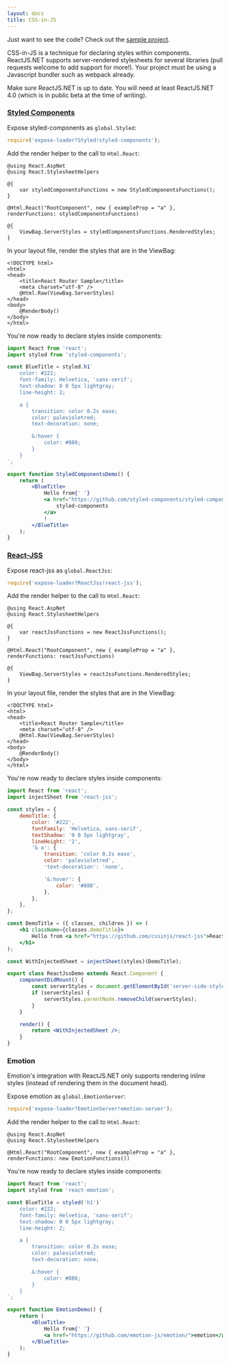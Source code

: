 ```yaml
---
layout: docs
title: CSS-in-JS
---
```


Just want to see the code? Check out the [sample project](https://github.com/reactjs/React.NET/tree/master/src/React.Sample.Webpack.CoreMvc).

CSS-in-JS is a technique for declaring styles within components. ReactJS.NET supports server-rendered stylesheets for several libraries (pull requests welcome to add support for more!). Your project must be using a Javascript bundler such as webpack already.

Make sure ReactJS.NET is up to date. You will need at least ReactJS.NET 4.0 (which is in public beta at the time of writing).

### [Styled Components](https://github.com/styled-components/styled-components)

Expose styled-components as `global.Styled`:

```js
require('expose-loader?Styled!styled-components');
```

Add the render helper to the call to `Html.React`:

```
@using React.AspNet
@using React.StylesheetHelpers

@{
	var styledComponentsFunctions = new StyledComponentsFunctions();
}

@Html.React("RootComponent", new { exampleProp = "a" }, renderFunctions: styledComponentsFunctions)

@{
	ViewBag.ServerStyles = styledComponentsFunctions.RenderedStyles;
}
```

In your layout file, render the styles that are in the ViewBag:

```
<!DOCTYPE html>
<html>
<head>
	<title>React Router Sample</title>
	<meta charset="utf-8" />
	@Html.Raw(ViewBag.ServerStyles)
</head>
<body>
	@RenderBody()
</body>
</html>
```

You're now ready to declare styles inside components:

```jsx
import React from 'react';
import styled from 'styled-components';

const BlueTitle = styled.h1`
	color: #222;
	font-family: Helvetica, 'sans-serif';
	text-shadow: 0 0 5px lightgray;
	line-height: 2;

	a {
		transition: color 0.2s ease;
		color: palevioletred;
		text-decoration: none;

		&:hover {
			color: #888;
		}
	}
`;

export function StyledComponentsDemo() {
	return (
		<BlueTitle>
			Hello from{' '}
			<a href="https://github.com/styled-components/styled-components">
				styled-components
			</a>
			!
		</BlueTitle>
	);
}
```

### [React-JSS](https://github.com/cssinjs/react-jss)

Expose react-jss as `global.ReactJss`:

```js
require('expose-loader?ReactJss!react-jss');
```

Add the render helper to the call to `Html.React`:

```
@using React.AspNet
@using React.StylesheetHelpers

@{
	var reactJssFunctions = new ReactJssFunctions();
}

@Html.React("RootComponent", new { exampleProp = "a" }, renderFunctions: reactJssFunctions)

@{
	ViewBag.ServerStyles = reactJssFunctions.RenderedStyles;
}
```

In your layout file, render the styles that are in the ViewBag:

```
<!DOCTYPE html>
<html>
<head>
	<title>React Router Sample</title>
	<meta charset="utf-8" />
	@Html.Raw(ViewBag.ServerStyles)
</head>
<body>
	@RenderBody()
</body>
</html>
```

You're now ready to declare styles inside components:

```jsx
import React from 'react';
import injectSheet from 'react-jss';

const styles = {
	demoTitle: {
		color: '#222',
		fontFamily: 'Helvetica, sans-serif',
		textShadow: '0 0 5px lightgray',
		lineHeight: '2',
		'& a': {
			transition: 'color 0.2s ease',
			color: 'palevioletred',
			'text-decoration': 'none',

			'&:hover': {
				color: '#888',
			},
		},
	},
};

const DemoTitle = ({ classes, children }) => (
	<h1 className={classes.demoTitle}>
		Hello from <a href="https://github.com/cssinjs/react-jss">React-JSS</a>!
	</h1>
);

const WithInjectedSheet = injectSheet(styles)(DemoTitle);

export class ReactJssDemo extends React.Component {
	componentDidMount() {
		const serverStyles = document.getElementById('server-side-styles');
		if (serverStyles) {
			serverStyles.parentNode.removeChild(serverStyles);
		}
	}

	render() {
		return <WithInjectedSheet />;
	}
}
```

### Emotion

Emotion's integration with ReactJS.NET only supports rendering inline styles (instead of rendering them in the document head).

Expose emotion as `global.EmotionServer`:

```js
require('expose-loader?EmotionServer!emotion-server');
```

Add the render helper to the call to `Html.React`:

```
@using React.AspNet
@using React.StylesheetHelpers

@Html.React("RootComponent", new { exampleProp = "a" }, renderFunctions: new EmotionFunctions())
```

You're now ready to declare styles inside components:

```jsx
import React from 'react';
import styled from 'react-emotion';

const BlueTitle = styled('h1')`
	color: #222;
	font-family: Helvetica, 'sans-serif';
	text-shadow: 0 0 5px lightgray;
	line-height: 2;

	a {
		transition: color 0.2s ease;
		color: palevioletred;
		text-decoration: none;

		&:hover {
			color: #888;
		}
	}
`;

export function EmotionDemo() {
	return (
		<BlueTitle>
			Hello from{' '}
			<a href="https://github.com/emotion-js/emotion/">emotion</a>!
		</BlueTitle>
	);
}
```
